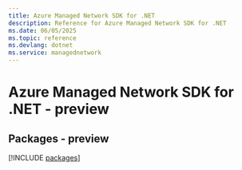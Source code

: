```yaml
---
title: Azure Managed Network SDK for .NET
description: Reference for Azure Managed Network SDK for .NET
ms.date: 06/05/2025
ms.topic: reference
ms.devlang: dotnet
ms.service: managednetwork
---
```

# Azure Managed Network SDK for .NET - preview
## Packages - preview
[!INCLUDE [packages](managed-network-index.md)]